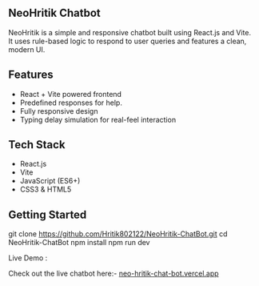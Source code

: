 ## NeoHritik Chatbot

NeoHritik is a simple and responsive chatbot built using React.js and Vite.  
It uses rule-based logic to respond to user queries and features a clean, modern UI.

## Features
- React + Vite powered frontend
- Predefined responses for help.
- Fully responsive design
- Typing delay simulation for real-feel interaction

## Tech Stack
- React.js
- Vite
- JavaScript (ES6+)
- CSS3 & HTML5

## Getting Started

git clone https://github.com/Hritik802122/NeoHritik-ChatBot.git
cd NeoHritik-ChatBot
npm install
npm run dev

 Live Demo :

Check out the live chatbot here:- [neo-hritik-chat-bot.vercel.app](https://neo-hritik-chat-bot.vercel.app)

